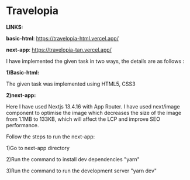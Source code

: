 # Travelopia

**LINKS:**

**basic-html**: https://travelopia-html.vercel.app/

**next-app**: https://travelopia-tan.vercel.app/




I have implemented the given task in two ways, the details are as follows : 


  **1)Basic-html:**
  
  The given task was implemented using HTML5, CSS3
  
  
  **2)next-app:**

  Here I have used Nextjs 13.4.16 with App Router.
  I have used next/image component to optimise the image which decreases the size of the image from 1.1MB to 133KB, which will affect the LCP and improve SEO performance.

  Follow the steps to run the next-app:
  
  1)Go to next-app directory
  
  2)Run the command to install dev dependencies
      "yarn"
      
  3)Run the command to run the development server
      "yarn dev"
